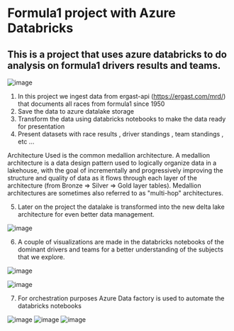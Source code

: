 # Formula1 project with Azure Databricks

## This is a project that uses azure databricks to do analysis on formula1 drivers results and teams.

![image](https://github.com/giannisyp/formula1_azure_databricks/assets/119696474/d77fe7c0-0f19-4e16-b906-2010ae189d3f)

1. In this project we ingest data from ergast-api (https://ergast.com/mrd/) that documents all races from formula1 since 1950
2. Save the data to azure datalake storage 
3. Transform the data using databricks notebooks to make the data ready for presentation 
4. Present datasets with race results , driver standings , team standings , etc ...

Architecture Used is the common medallion architecture.
A medallion architecture is a data design pattern used to logically organize data in a lakehouse, with the goal of incrementally and progressively improving the structure and quality of data as it flows through each layer of the architecture (from Bronze ⇒ Silver ⇒ Gold layer tables). Medallion architectures are sometimes also referred to as "multi-hop" architectures.

5. Later on the project the datalake is transformed into the new delta lake architecture for even better data management.

![image](https://github.com/giannisyp/formula1_azure_databricks/assets/119696474/98f29abc-b432-40b9-866d-887eb582c5f1)


6. A couple of visualizations are made in the databricks notebooks of the dominant drivers and teams for a better understanding of the subjects that we explore.

![image](https://github.com/giannisyp/formula1_azure_databricks/assets/119696474/98016c83-9fdf-4de2-926d-1dc82eac95be)

![image](https://github.com/giannisyp/formula1_azure_databricks/assets/119696474/6fbd3098-ff54-4c7f-ac7f-7da7f99b3b7c)


7. For orchestration purposes Azure Data factory is used to automate the databricks notebooks

![image](https://github.com/giannisyp/formula1_azure_databricks/assets/119696474/2a6ae404-ddea-4646-9e9d-f5791be02142)
![image](https://github.com/giannisyp/formula1_azure_databricks/assets/119696474/21c535fc-93d9-4f0b-9321-29cf79609135)
![image](https://github.com/giannisyp/formula1_azure_databricks/assets/119696474/eb2abc54-7650-46c5-a0c3-7e44f1400110)


